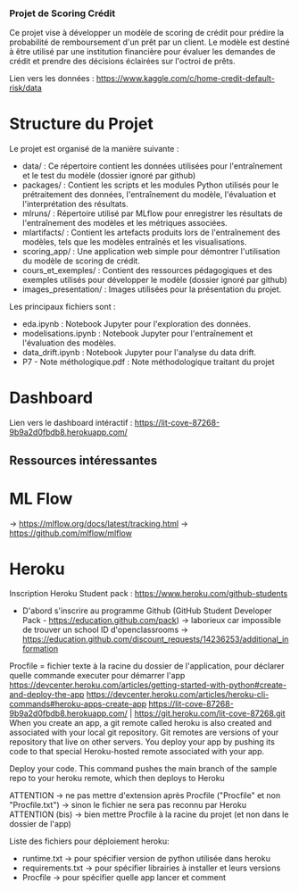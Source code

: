 ### Projet de Scoring Crédit
Ce projet vise à développer un modèle de scoring de crédit pour prédire la probabilité de remboursement d'un prêt par un client. Le modèle est destiné à être utilisé par une institution financière pour évaluer les demandes de crédit et prendre des décisions éclairées sur l'octroi de prêts.

Lien vers les données : https://www.kaggle.com/c/home-credit-default-risk/data

# Structure du Projet
Le projet est organisé de la manière suivante :
- data/ : Ce répertoire contient les données utilisées pour l'entraînement et le test du modèle (dossier ignoré par github)
- packages/ : Contient les scripts et les modules Python utilisés pour le prétraitement des données, l'entraînement du modèle, l'évaluation et l'interprétation des résultats.
- mlruns/ : Répertoire utilisé par MLflow pour enregistrer les résultats de l'entraînement des modèles et les métriques associées.
- mlartifacts/ : Contient les artefacts produits lors de l'entraînement des modèles, tels que les modèles entraînés et les visualisations.
- scoring_app/ : Une application web simple pour démontrer l'utilisation du modèle de scoring de crédit.
- cours_et_exemples/ : Contient des ressources pédagogiques et des exemples utilisés pour développer le modèle (dossier ignoré par github)
- images_presentation/ : Images utilisées pour la présentation du projet.

Les principaux fichiers sont :
- eda.ipynb : Notebook Jupyter pour l'exploration des données.
- modelisations.ipynb : Notebook Jupyter pour l'entraînement et l'évaluation des modèles.
- data_drift.ipynb : Notebook Jupyter pour l'analyse du data drift.
- P7 - Note méthologique.pdf : Note méthodologique traitant du projet

# Dashboard
Lien vers le dashboard intéractif : https://lit-cove-87268-9b9a2d0fbdb8.herokuapp.com/

## Ressources intéressantes
# ML Flow
-> https://mlflow.org/docs/latest/tracking.html
-> https://github.com/mlflow/mlflow


# Heroku
Inscription Heroku Student pack :
https://www.heroku.com/github-students

- D'abord s'inscrire au programme Github (GitHub Student Developer Pack - https://education.github.com/pack)
-> laborieux car impossible de trouver un school ID d'openclassrooms -> https://education.github.com/discount_requests/14236253/additional_information

Procfile = fichier texte à la racine du dossier de l'application, pour déclarer quelle commande executer pour démarrer l'app
https://devcenter.heroku.com/articles/getting-started-with-python#create-and-deploy-the-app
https://devcenter.heroku.com/articles/heroku-cli-commands#heroku-apps-create-app
https://lit-cove-87268-9b9a2d0fbdb8.herokuapp.com/ | https://git.heroku.com/lit-cove-87268.git
When you create an app, a git remote called heroku is also created and associated with your local git repository. Git remotes are versions of your repository that live on other servers. You deploy your app by pushing its code to that special Heroku-hosted remote associated with your app.

Deploy your code. This command pushes the main branch of the sample repo to your heroku remote, which then deploys to Heroku

ATTENTION -> ne pas mettre d'extension après Procfile ("Procfile" et non "Procfile.txt") -> sinon le fichier ne sera pas reconnu par Heroku
ATTENTION (bis) -> bien mettre Procfile à la racine du projet (et non dans le dossier de l'app)

Liste des fichiers pour déploiement heroku:
- runtime.txt -> pour spécifier version de python utilisée dans heroku
- requirements.txt -> pour spécifier librairies à installer et leurs versions
- Procfile -> pour spécifier quelle app lancer et comment